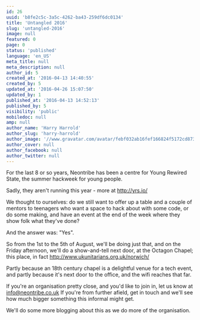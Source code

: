 ```yaml
---
id: 26
uuid: 'b8fe2c5c-3a5c-4262-ba43-259df6dc0134'
title: 'Untangled 2016'
slug: 'untangled-2016'
image: null
featured: 0
page: 0
status: 'published'
language: 'en_US'
meta_title: null
meta_description: null
author_id: 5
created_at: '2016-04-13 14:40:55'
created_by: 5
updated_at: '2016-04-26 15:07:50'
updated_by: 1
published_at: '2016-04-13 14:52:13'
published_by: 5
visibility: 'public'
mobiledoc: null
amp: null
author_name: 'Harry Harrold'
author_slug: 'harry-harrold'
author_image: '//www.gravatar.com/avatar/febf032ab16fef166824f5172cd87393?s=250&d=mm&r=x'
author_cover: null
author_facebook: null
author_twitter: null
---
```


For the last 8 or so years, Neontribe has been a centre for Young Rewired State, the summer hackweek for young people.

Sadly, they aren't running this year - more at http://yrs.io/

We thought to ourselves: do we still want to offer up a table and a couple of mentors to teenagers who want a space to hack about with some code, or do some making, and have an event at the end of the week where they show folk what they've done?

And the answer was: "Yes".

So from the 1st to the 5th of August, we'll be doing just that, and on the Friday afternoon, we'll do a show-and-tell next door, at the Octagon Chapel; this place, in fact http://www.ukunitarians.org.uk/norwich/

Partly because an 18th century chapel is a delightful venue for a tech event, and partly because it's next door to the office, and the wifi reaches that far.

If you're an organisation pretty close, and you'd like to join in, let us know at info@neontribe.co.uk If you're from further afield, get in touch and we'll see how much bigger something this informal might get.

We'll do some more blogging about this as we do more of the organisation.
